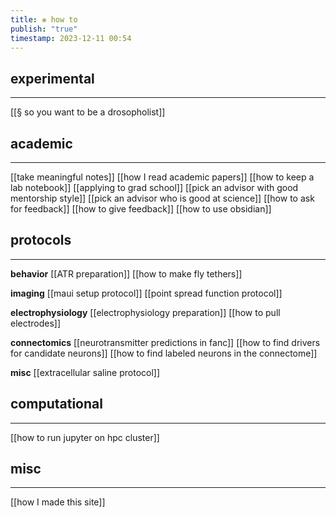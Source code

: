 ```yaml
---
title: ⨳ how to
publish: "true"
timestamp: 2023-12-11 00:54
---
```

## experimental
---
[[§ so you want to be a drosopholist]]
## academic
---
[[take meaningful notes]]
[[how I read academic papers]]
[[how to keep a lab notebook]]
[[applying to grad school]]
[[pick an advisor with good mentorship style]]
[[pick an advisor who is good at science]]
[[how to ask for feedback]]
[[how to give feedback]]
[[how to use obsidian]]
## protocols
---
**behavior**
[[ATR preparation]]
[[how to make fly tethers]]

**imaging**
[[maui setup protocol]]
[[point spread function protocol]]

**electrophysiology**
[[electrophysiology preparation]]
[[how to pull electrodes]]

**connectomics**
[[neurotransmitter predictions in fanc]]
[[how to find drivers for candidate neurons]]
[[how to find labeled neurons in the connectome]]

**misc**
[[extracellular saline protocol]]
## computational
---
[[how to run jupyter on hpc cluster]]
## misc
---
[[how I made this site]]